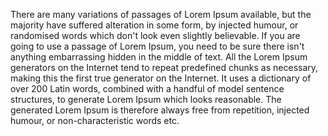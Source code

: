 There are many variations of passages of Lorem Ipsum available, but the majority have suffered alteration in some form, by injected humour, or randomised words which don't
look even slightly believable. If you are going to use a passage of Lorem Ipsum, you need to be sure there isn't anything embarrassing hidden in the middle of text. All
the Lorem Ipsum generators on the Internet tend to repeat predefined chunks as necessary, making this the first true generator on the Internet. It uses a dictionary of
over 200 Latin words, combined with a handful of model sentence structures, to generate Lorem Ipsum which looks reasonable. The generated Lorem Ipsum is therefore
always free from repetition, injected humour, or non-characteristic words etc.